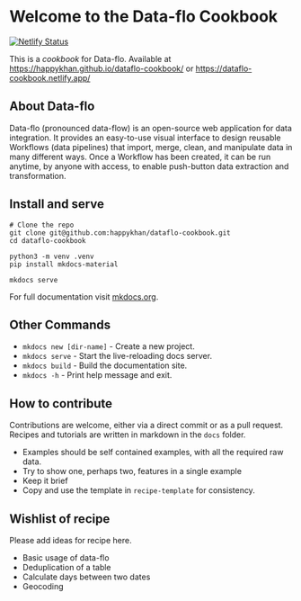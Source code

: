 # Welcome to the Data-flo Cookbook

[![Netlify Status](https://api.netlify.com/api/v1/badges/5c65c255-603d-4d8d-b1ab-c0f0040d0b76/deploy-status)](https://app.netlify.com/sites/dataflo-cookbook/deploys)

This is a *cookbook* for Data-flo. Available at https://happykhan.github.io/dataflo-cookbook/ or https://dataflo-cookbook.netlify.app/


## About Data-flo 

Data-flo (pronounced data-flow) is an open-source web application for data integration. It provides an easy-to-use visual interface to design reusable Workflows (data pipelines) that import, merge, clean, and manipulate data in many different ways. Once a Workflow has been created, it can be run anytime, by anyone with access, to enable push-button data extraction and transformation.

## Install and serve
```
# Clone the repo
git clone git@github.com:happykhan/dataflo-cookbook.git
cd dataflo-cookbook

python3 -m venv .venv
pip install mkdocs-material

mkdocs serve
```

For full documentation visit [mkdocs.org](https://www.mkdocs.org).

## Other Commands

* `mkdocs new [dir-name]` - Create a new project.
* `mkdocs serve` - Start the live-reloading docs server.
* `mkdocs build` - Build the documentation site.
* `mkdocs -h` - Print help message and exit.

## How to contribute

Contributions are welcome, either via a direct commit or as a pull request. Recipes and tutorials are written in markdown in the `docs` folder. 

* Examples should be self contained examples, with all the required raw data. 
* Try to show one, perhaps two, features in a single example 
* Keep it brief 
* Copy and use the template in `recipe-template` for consistency. 

## Wishlist of recipe 

Please add ideas for recipe here. 

* Basic usage of data-flo 
* Deduplication of a table 
* Calculate days between two dates
* Geocoding
